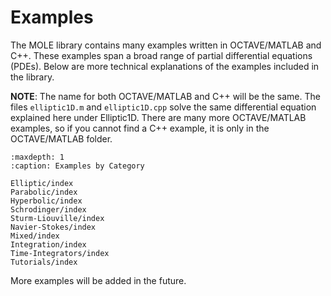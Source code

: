 # Examples

The MOLE library contains many examples written in OCTAVE/MATLAB and C++. These examples span a broad range of partial differential equations (PDEs). Below are more technical explanations of the examples included in the library.

**NOTE**: The name for both OCTAVE/MATLAB and C++ will be the same. The files `elliptic1D.m` and `elliptic1D.cpp` solve the same differential equation explained here under Elliptic1D. There are many more OCTAVE/MATLAB examples, so if you cannot find a C++ example, it is only in the OCTAVE/MATLAB folder.

```{toctree}
:maxdepth: 1
:caption: Examples by Category

Elliptic/index
Parabolic/index
Hyperbolic/index
Schrodinger/index
Sturm-Liouville/index
Navier-Stokes/index
Mixed/index
Integration/index
Time-Integrators/index
Tutorials/index
```

More examples will be added in the future. 

